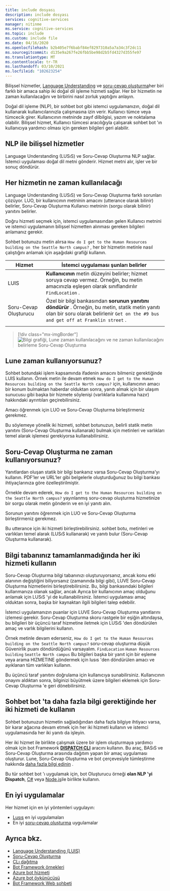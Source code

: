 ```yaml
---
title: include dosyası
description: include dosyası
services: cognitive-services
manager: nitinme
ms.service: cognitive-services
ms.topic: include
ms.custom: include file
ms.date: 04/16/2020
ms.openlocfilehash: b2b405e7f6babf84ef8297310a5a7a34c3f2dc11
ms.sourcegitcommit: d135e9a267fe26fbb5be98d2b5fd4327d355fe97
ms.translationtype: MT
ms.contentlocale: tr-TR
ms.lasthandoff: 03/10/2021
ms.locfileid: "102623254"
---
```

Bilişsel hizmetler, [Language Understanding](../luis/what-is-luis.md) ve [soru-cevap oluşturma](../qnamaker/overview/overview.md)her biri farklı bir amaca sahip iki doğal dil işleme hizmeti sağlar. Her bir hizmetin ne zaman kullanılacağını ve birbirini nasıl zorluk yaptığını anlayın.

Doğal dil işleme (NLP), bir sohbet bot gibi istemci uygulamanızın, doğal dil kullanarak kullanıcılarınızla çalışmasına izin verir. Kullanıcı tümce veya tümcecik girer. Kullanıcının metninde zayıf dilbilgisi, yazım ve noktalama olabilir. Bilişsel hizmet, Kullanıcı tümcesi aracılığıyla çalışarak sohbet bot 'ın kullanıcıya yardımcı olması için gereken bilgileri geri alabilir.

## <a name="cognitive-services-with-nlp"></a>NLP ile bilişsel hizmetler

Language Understanding (LUSıS) ve Soru-Cevap Oluşturma NLP sağlar. İstemci uygulaması doğal dil metni gönderir. Hizmet metni alır, işler ve bir sonuç döndürür.

## <a name="when-to-use-each-service"></a>Her hizmetin ne zaman kullanılacağı

Language Understanding (LUSıS) ve Soru-Cevap Oluşturma farklı sorunları çözüyor. LUO, bir kullanıcının metninin amacını (utterance olarak bilinir) belirler, Soru-Cevap Oluşturma Kullanıcı metninin (sorgu olarak bilinir) yanıtını belirler.

Doğru hizmeti seçmek için, istemci uygulamasından gelen Kullanıcı metnini ve istemci uygulamanın bilişsel hizmetten alınması gereken bilgileri anlamanız gerekir.

Sohbet botunuzu metin alırsa `How do I get to the Human Resources building on the Seattle North campus?` , her bir hizmetin metinle nasıl çalıştığını anlamak için aşağıdaki grafiği kullanın.

|Hizmet|İstemci uygulaması şunları belirler|
|--|--|
|LUIS|**Kullanıcının** metin düzeyini belirler; hizmet soruya cevap vermez. Örneğin, bu metin amacınızla eşleşen olarak sınıflandırılır `FindLocation` .<br>|
|Soru-Cevap Oluşturucu|Özel bir bilgi bankasından **sorunun yanıtını döndürür** . Örneğin, bu metin, statik metin yanıtı olan bir soru olarak belirlenir  `Get on the #9 bus and get off at Franklin street` .|
|||

> [!div class="mx-imgBorder"]
> ![Bilgi grafiği, Lune zaman kullanılacağını ve ne zaman kullanılacağını belirleme Soru-Cevap Oluşturma](./luis-qna-maker-together-decision.png)

## <a name="when-do-you-use-luis"></a>Lune zaman kullanıyorsunuz?

Sohbet botundaki işlem kapsamında ifadenin amacını bilmeniz gerektiğinde LUIS kullanın. Örnek metin ile devam etmek `How do I get to the Human Resources building on the Seattle North campus?` için, kullanıcının amacı bir konum bulmaktan haberdar olduktan sonra, yanıtı almak için bir ulaşım sunucusu gibi başka bir hizmete söylenişi (varlıklarla kullanıma hazır) hakkındaki ayrıntıları geçirebilirsiniz.

Amacı öğrenmek için LUO ve Soru-Cevap Oluşturma birleştirmeniz gerekmez.

Bu söylemeye yönelik iki hizmeti, sohbet botunuzun, belirli statik metin yanıtını (Soru-Cevap Oluşturma kullanarak) bulmak için metinleri ve varlıkları temel alarak işlemesi gerekiyorsa kullanabilirsiniz.

## <a name="when-do-you-use-qna-maker"></a>Soru-Cevap Oluşturma ne zaman kullanıyorsunuz?

Yanıtlardan oluşan statik bir bilgi bankanız varsa Soru-Cevap Oluşturma'yı kullanın. PDF’ler ve URL’ler gibi belgelerle oluşturduğunuz bu bilgi bankası ihtiyaçlarınıza göre özelleştirilmiştir.

Örnekle devam ederek, `How do I get to the Human Resources building on the Seattle North campus?` yayınlanmış soru-cevap oluşturma hizmetinize bir sorgu olarak metin gönderin ve en iyi yanıtı alın.

Sorunun yanıtını öğrenmek için LUO ve Soru-Cevap Oluşturma birleştirmeniz gerekmez.

Bu utterance için iki hizmeti birleştirebilirsiniz. sohbet botu, metinleri ve varlıkları temel alarak (LUSıS kullanarak) ve yanıtı bulur (Soru-Cevap Oluşturma kullanarak).

## <a name="use-both-services-when-your-knowledge-base-is-incomplete"></a>Bilgi tabanınız tamamlanmadığında her iki hizmeti kullanın

Soru-Cevap Oluşturma bilgi tabanınızı oluşturuyorsanız, ancak konu etki alanının değiştiğini biliyorsanız (zamanında bilgi gibi), LUVE Soru-Cevap Oluşturma hizmetlerini birleştirebilirsiniz. Bu, bilgi bankasındaki bilgileri kullanmanıza olanak sağlar, ancak Ayrıca bir kullanıcının amaç olduğunu anlamak için LUSıS 'yi de kullanabilirsiniz. İstemci uygulaması amaç olduktan sonra, başka bir kaynaktan ilgili bilgileri talep edebilir.

İstemci uygulamanızın puanlar için LUVE Soru-Cevap Oluşturma yanıtlarını izlemesi gerekir. Soru-Cevap Oluşturma skoru rastgele bir eşiğin altındaysa, bu bilgileri bir üçüncü taraf hizmetine iletmek için LUSıS 'den döndürülen amaç ve varlık bilgilerini kullanın.

Örnek metinle devam ederseniz, `How do I get to the Human Resources building on the Seattle North campus?` soru-cevap oluşturma düşük Güvenirlik puanı döndürdüğünü varsayalım. `FindLocation` `Human Resources building` `Seattle North campus` Bu bilgileri başka bir yanıt için bir eşleme veya arama HIZMETINE göndermek için lusıs 'den döndürülen amacı ve ayıklanan tüm varlıkları kullanın.

Bu üçüncü taraf yanıtını doğrulama için kullanıcıya sunabilirsiniz. Kullanıcının onayını aldıktan sonra, bilginizi büyütmek üzere bilgileri eklemek için Soru-Cevap Oluşturma 'e geri dönebilirsiniz.

## <a name="use-both-services-when-your-chat-bot-needs-more-information"></a>Sohbet bot 'ta daha fazla bilgi gerektiğinde her iki hizmeti de kullanın

Sohbet botunuzun hizmetin sağladığından daha fazla bilgiye ihtiyacı varsa, bir karar ağacına devam etmek için her iki hizmeti kullanın ve istemci uygulamasında her iki yanıtı da işleyin.

Her iki hizmet ile birlikte çalışmak üzere bir işlem oluşturmaya yardımcı olmak için bot Framework **[DISPATCH CLI](https://github.com/Microsoft/botbuilder-tools/tree/master/packages/Dispatch)** aracını kullanın. Bu araç, BASıS ve Soru-Cevap Oluşturma arasında dağıtım yapan bir amaç uygulaması oluşturur. Lune, Soru-Cevap Oluşturma ve bot çerçevesiyle tümleştirme hakkında [daha fazla bilgi edinin](/azure/bot-service/bot-builder-tutorial-dispatch?tabs=cs) .

Bu tür sohbet bot 'ı uygulamak için, bot Oluşturucu örneği **olan NLP 'yi Dispatch**, [C#](https://github.com/microsoft/BotBuilder-Samples/tree/master/samples/csharp_dotnetcore/14.nlp-with-dispatch) veya [Node.js](https://github.com/microsoft/BotBuilder-Samples/tree/master/samples/javascript_nodejs/14.nlp-with-dispatch)ile birlikte kullanın.

## <a name="best-practices"></a>En iyi uygulamalar

Her hizmet için en iyi yöntemleri uygulayın:

* [Lusıs](../luis/luis-concept-best-practices.md) en iyi uygulamaları
* En iyi [soru-cevap oluşturma](../qnamaker/concepts/best-practices.md) uygulamalar

## <a name="see-also"></a>Ayrıca bkz.

* [Language Understanding (LUIS)](../luis/what-is-luis.md)
* [Soru-Cevap Oluşturma](../qnamaker/overview/overview.md)
* [CLı dağıtma](https://github.com/Microsoft/botbuilder-tools/tree/master/packages/Dispatch)
* [Bot Framework örnekleri](https://github.com/Microsoft/BotBuilder-Samples)
* [Azure bot hizmeti](/azure/bot-service/bot-service-overview-introduction)
* [Azure bot öykünücüsü](https://github.com/Microsoft/BotFramework-Emulator)
* [Bot Framework Web sohbeti](https://github.com/microsoft/BotFramework-WebChat)